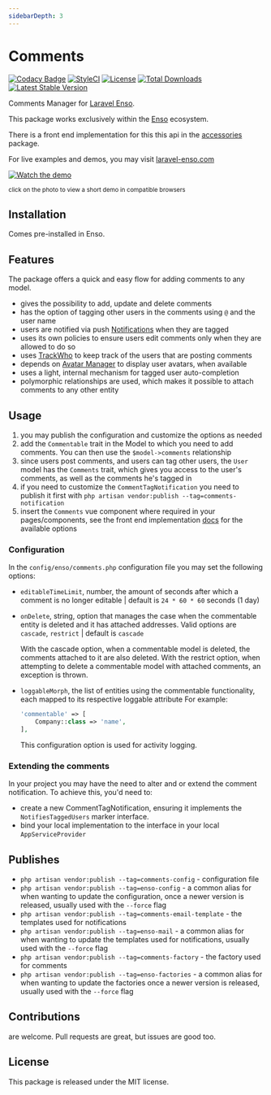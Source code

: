 ```yaml
---
sidebarDepth: 3
---
```


# Comments

[![Codacy Badge](https://api.codacy.com/project/badge/Grade/d96ab52d782d46b9a94e00ea6059b34c)](https://www.codacy.com/app/laravel-enso/comments?utm_source=github.com&amp;utm_medium=referral&amp;utm_content=laravel-enso/comments&amp;utm_campaign=Badge_Grade)
[![StyleCI](https://github.styleci.io/repos/85583597/shield?branch=master)](https://github.styleci.io/repos/85583597)
[![License](https://poser.pugx.org/laravel-enso/comments/license)](https://packagist.org/packages/laravel-enso/comments)
[![Total Downloads](https://poser.pugx.org/laravel-enso/comments/downloads)](https://packagist.org/packages/laravel-enso/comments)
[![Latest Stable Version](https://poser.pugx.org/laravel-enso/comments/version)](https://packagist.org/packages/laravel-enso/comments)

Comments Manager for [Laravel Enso](https://github.com/laravel-enso/Enso).

This package works exclusively within the [Enso](https://github.com/laravel-enso/Enso) ecosystem.

There is a front end implementation for this this api in the [accessories](https://github.com/enso-ui/accessories) package.

For live examples and demos, you may visit [laravel-enso.com](https://www.laravel-enso.com)

[![Watch the demo](https://laravel-enso.github.io/commentsmanager/screenshots/bulma_018_thumb.png)](https://laravel-enso.github.io/commentsmanager/videos/bulma_demo_01.webm)

<sup>click on the photo to view a short demo in compatible browsers</sup>

## Installation

Comes pre-installed in Enso.

## Features

The package offers a quick and easy flow for adding comments to any model.

- gives the possibility to add, update and delete comments
- has the option of tagging other users in the comments using `@` and the user name
- users are notified via push [Notifications](https://github.com/laravel-enso/Notifications) when they are tagged
- uses its own policies to ensure users edit comments only when they are allowed to do so
- uses [TrackWho](https://github.com/laravel-enso/TrackWho) to keep track of the users that are posting comments
- depends on [Avatar Manager](https://github.com/laravel-enso/AvatarManager) to display user avatars, when available
- uses a light, internal mechanism for tagged user auto-completion
- polymorphic relationships are used, which makes it possible to attach comments to any other entity

## Usage

1. you may publish the configuration and customize the options as needed
2. add the `Commentable` trait in the Model to which you need to add comments. 
    You can then use the `$model->comments` relationship
3. since users post comments, and users can tag other users, the `User` model has the `Comments` trait, 
    which gives you access to the user's comments, as well as the comments he's tagged in 
4. if you need to customize the `CommentTagNotification` you need to publish it first with
    `php artisan vendor:publish --tag=comments-notification`
5. insert the `Comments` vue component where required in your pages/components, see the 
   front end implementation [docs](https://docs.laravel-enso.com/frontend/accessories.html#comments) for the available options

### Configuration
In the `config/enso/comments.php` configuration file you may set the following options:

- `editableTimeLimit`, number, the amount of seconds after which a comment is no longer editable | default is `24 * 60 * 60` seconds (1 day)
- `onDelete`, string, option that manages the case when the commentable entity is deleted and it has attached addresses.
Valid options are `cascade`, `restrict` | default is `cascade`

    With the cascade option, when a commentable model is deleted, the comments attached to it are also deleted. 
    With the restrict option,  when attempting to delete a commentable model with attached comments, an exception is thrown.
    
- `loggableMorph`, the list of entities using the commentable functionality, each mapped to its respective loggable attribute
For example: 
    ```php
    'commentable' => [
        Company::class => 'name',
    ],
    ```

   This configuration option is used for activity logging.

### Extending the comments

In your project you may have the need to alter and or extend the comment notification.
To achieve this, you'd need to:
- create a new CommentTagNotification, ensuring it implements the `NotifiesTaggedUsers` marker interface. 
- bind your local implementation to the interface in your local `AppServiceProvider`

## Publishes
- `php artisan vendor:publish --tag=comments-config` - configuration file
- `php artisan vendor:publish --tag=enso-config` - a common alias for when wanting to update the configuration,
once a newer version is released, usually used with the `--force` flag
- `php artisan vendor:publish --tag=comments-email-template` - the templates used for notifications
- `php artisan vendor:publish --tag=enso-mail` - a common alias for when wanting to update the templates 
used for notifications, usually used with the `--force` flag
- `php artisan vendor:publish --tag=comments-factory` - the factory used for comments
- `php artisan vendor:publish --tag=enso-factories` - a common alias for when wanting to update the factories 
once a newer version is released, usually used with the `--force` flag

## Contributions

are welcome. Pull requests are great, but issues are good too.

## License

This package is released under the MIT license.
